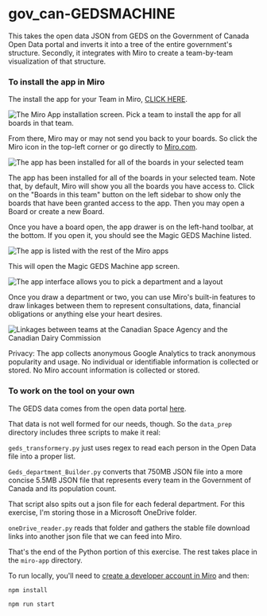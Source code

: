 # gov_can-GEDSMACHINE
This takes the open data JSON from GEDS on the Government of Canada Open Data portal and inverts it into a tree of the entire government's structure. Secondly, it integrates with Miro to create a team-by-team visualization of that structure.


### To install the app in Miro
The install the app for your Team in Miro, [CLICK HERE](https://miro.com/oauth/authorize/?response_type=code&client_id=3458764547523651394&redirect_uri=%2Fconfirm-app-install%2F). 

![The Miro App installation screen. Pick a team to install the app for all boards in that team.](screenshots/permissions.png "The Miro App installation screen")

From there, Miro may or may not send you back to your boards. So click the Miro icon in the top-left corner or go directly to [Miro.com](https://www.miro.com).

![The app has been installed for all of the boards in your selected team](screenshots/boards.png "The Miro board picking screen")

The app has been installed for all of the boards in your selected team. Note that, by default, Miro will show you all the boards you have access to. Click on the "Boards in this team" button on the left sidebar to show only the boards that have been granted access to the app. Then you may open a Board or create a new Board.

Once you have a board open, the app drawer is on the left-hand toolbar, at the bottom. If you open it, you should see the Magic GEDS Machine listed. 

![The app is listed with the rest of the Miro apps](screenshots/apps.png "The Miro board picking screen")

This will open the Magic GEDS Machine app screen. 

![The app interface allows you to pick a department and a layout](screenshots/app_screen.png "The app interface allows you to pick a department and a layout")

Once you draw a department or two, you can use Miro's built-in features to draw linkages between them to represent consultations, data, financial obligations or anything else your heart desires.

![Linkages between teams at the Canadian Space Agency and the Canadian Dairy Commission](screenshots/draw.png "Linkages between teams at the Canadian Space Agency and the Canadian Dairy Commission")

Privacy: The app collects anonymous Google Analytics to track anonymous popularity and usage. No individual or identifiable information is collected or stored. No Miro account information is collected or stored.

### To work on the tool on your own
The GEDS data comes from the open data portal [here](https://api.geds-sage.gc.ca/GEDS20/dist/opendata/gedsOpenDataJson.zip).

That data is not well formed for our needs, though. So the ```data_prep``` directory includes three scripts to make it real:

```geds_transformery.py``` just uses regex to read each person in the Open Data file into a proper list.

```Geds_department_Builder.py``` converts that 750MB JSON file into a more concise 5.5MB JSON file that represents every team in the Government of Canada and its population count.

That script also spits out a json file for each federal department. For this exercise, I'm storing those in a Microsoft OneDrive folder.

```oneDrive_reader.py``` reads that folder and gathers the stable file download links into another json file that we can feed into Miro.

That's the end of the Python portion of this exercise. The rest takes place in the ```miro-app``` directory.

To run locally, you'll need to [create a developer account in Miro](https://developers.miro.com/docs/task-3-run-your-first-app-in-miro) and then:

```npm install```

```npm run start```


